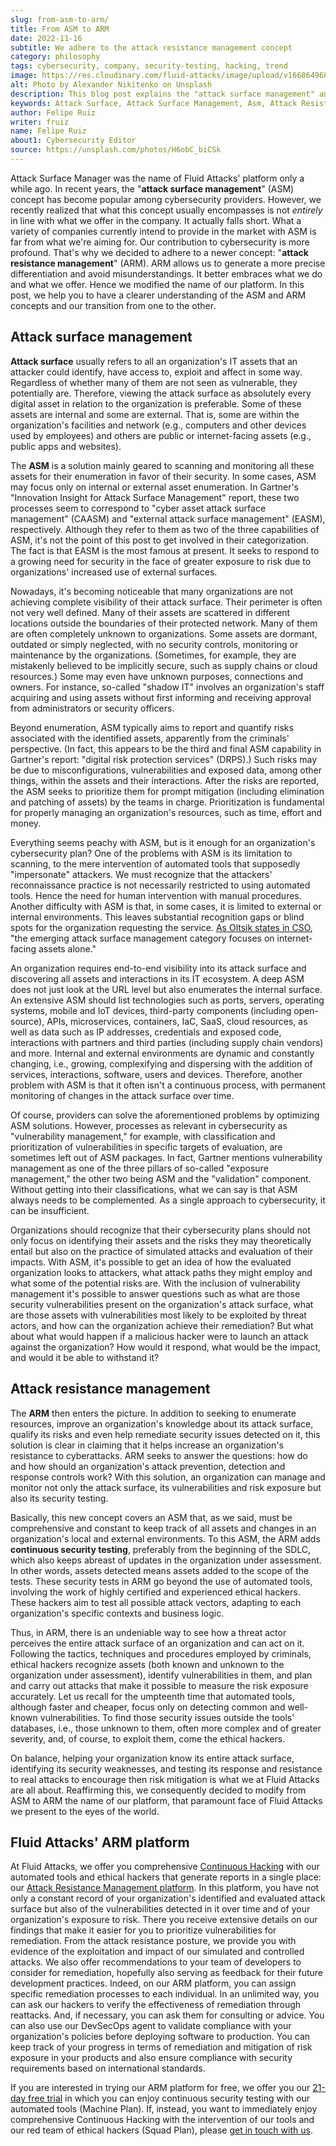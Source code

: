 ```yaml
---
slug: from-asm-to-arm/
title: From ASM to ARM
date: 2022-11-16
subtitle: We adhere to the attack resistance management concept
category: philosophy
tags: cybersecurity, company, security-testing, hacking, trend
image: https://res.cloudinary.com/fluid-attacks/image/upload/v1668649683/blog/from-asm-to-arm/cover_from_asm_to_arm.webp
alt: Photo by Alexander Nikitenko on Unsplash
description: This blog post explains the "attack surface management" and "attack resistance management" concepts and our transition from one to the other.
keywords: Attack Surface, Attack Surface Management, Asm, Attack Resistance Management, Arm, Vulnerability Management, Exposure Management, Ethical Hacking, Pentesting
author: Felipe Ruiz
writer: fruiz
name: Felipe Ruiz
about1: Cybersecurity Editor
source: https://unsplash.com/photos/H6obC_biCSk
---
```


Attack Surface Manager was the name of Fluid Attacks' platform
only a while ago.
In recent years,
the "**attack surface management**" (ASM) concept has become popular
among cybersecurity providers.
However,
we recently realized that
what this concept usually encompasses is not *entirely* in line
with what we offer in the company.
It actually falls short.
What a variety of companies currently intend to provide in the market with ASM
is far from what we're aiming for.
Our contribution to cybersecurity is more profound.
That's why we decided to adhere to a newer concept:
"**attack resistance management**" (ARM).
ARM allows us to generate a more precise differentiation
and avoid misunderstandings.
It better embraces what we do and what we offer.
Hence we modified the name of our platform.
In this post,
we help you to have a clearer understanding of the ASM and ARM concepts
and our transition from one to the other.

## Attack surface management

**Attack surface** usually refers to all an organization's IT assets
that an attacker could identify,
have access to,
exploit and affect in some way.
Regardless of whether many of them are not seen as vulnerable,
they potentially are.
Therefore,
viewing the attack surface as absolutely every digital asset
in relation to the organization
is preferable.
Some of these assets are internal and some are external.
That is,
some are within the organization's facilities and network
(e.g., computers and other devices used by employees)
and others are public or internet-facing assets
(e.g., public apps and websites).

The **ASM** is a solution
mainly geared to scanning and monitoring all these assets
for their enumeration in favor of their security.
In some cases,
ASM may focus only on internal or external asset enumeration.
In Gartner's "Innovation Insight for Attack Surface Management" report,
these two processes seem to correspond
to "cyber asset attack surface management" (CAASM)
and "external attack surface management" (EASM),
respectively.
Although they refer to them as two of the three capabilities of ASM,
it's not the point of this post to get involved in their categorization.
The fact is that EASM is the most famous at present.
It seeks to respond to a growing need for security
in the face of greater exposure to risk
due to organizations' increased use of external surfaces.

Nowadays,
it's becoming noticeable that
many organizations are not achieving complete visibility
of their attack surface.
Their perimeter is often not very well defined.
Many of their assets are scattered in different locations
outside the boundaries of their protected network.
Many of them are often completely unknown to organizations.
Some assets are dormant,
outdated or simply neglected,
with no security controls,
monitoring or maintenance by the organizations.
(Sometimes,
for example,
they are mistakenly believed to be implicitly secure,
such as supply chains or cloud resources.)
Some may even have unknown purposes,
connections and owners.
For instance,
so-called "shadow IT" involves an organization's staff
acquiring and using assets
without first informing and receiving approval from administrators
or security officers.

Beyond enumeration,
ASM typically aims to report and quantify risks
associated with the identified assets,
apparently from the criminals' perspective.
(In fact,
this appears to be the third and final ASM capability in Gartner's report:
"digital risk protection services" (DRPS).)
Such risks may be due to misconfigurations,
vulnerabilities and exposed data,
among other things,
within the assets and their interactions.
After the risks are reported,
the ASM seeks to prioritize them for prompt mitigation
(including elimination and patching of assets)
by the teams in charge.
Prioritization is fundamental
for properly managing an organization's resources,
such as time, effort and money.

Everything seems peachy with ASM,
but is it enough for an organization's cybersecurity plan?
One of the problems with ASM is its limitation to scanning,
to the mere intervention of automated tools
that supposedly "impersonate" attackers.
We must recognize that
the attackers' reconnaissance practice is not necessarily restricted
to using automated tools.
Hence the need for human intervention with manual procedures.
Another difficulty with ASM is that,
in some cases,
it is limited to external or internal environments.
This leaves substantial recognition gaps or blind spots for the organization
requesting the service.
[As Oltsik states in CSO](https://www.csoonline.com/article/3648998/look-for-attack-surface-management-to-go-mainstream-in-2022.html),
"the emerging attack surface management category
focuses on internet-facing assets alone."

An organization requires end-to-end visibility into its attack surface
and discovering all assets and interactions in its IT ecosystem.
A deep ASM does not just look at the URL level
but also enumerates the internal surface.
An extensive ASM should list technologies such as ports,
servers, operating systems, mobile and IoT devices,
third-party components
(including open-source),
APIs, microservices, containers,
IaC, SaaS, cloud resources,
as well as data such as IP addresses,
credentials and exposed code,
interactions with partners and third parties
(including supply chain vendors)
and more.
Internal and external environments are dynamic and constantly changing,
i.e., growing,
complexifying and dispersing with the addition of services,
interactions, software, users and devices.
Therefore,
another problem with ASM is that
it often isn't a continuous process,
with permanent monitoring of changes in the attack surface over time.

Of course,
providers can solve the aforementioned problems
by optimizing ASM solutions.
However,
processes as relevant in cybersecurity
as "vulnerability management,"
for example,
with classification and prioritization of vulnerabilities
in specific targets of evaluation,
are sometimes left out of ASM packages.
In fact,
Gartner mentions vulnerability management as one of the three pillars
of so-called "exposure management,"
the other two being ASM and the "validation" component.
Without getting into their classifications,
what we can say is that ASM always needs to be complemented.
As a single approach to cybersecurity,
it can be insufficient.

Organizations should recognize that
their cybersecurity plans should not only focus on identifying their assets
and the risks they may theoretically entail
but also on the practice of simulated attacks
and evaluation of their impacts.
With ASM,
it's possible to get an idea
of how the evaluated organization looks to attackers,
what attack paths they might employ
and what some of the potential risks are.
With the inclusion of vulnerability management
it's possible to answer questions
such as what are those security vulnerabilities
present on the organization's attack surface,
what are those assets with vulnerabilities
most likely to be exploited by threat actors,
and how can the organization achieve their remediation?
But what about what would happen if a malicious hacker were to launch an attack
against the organization?
How would it respond,
what would be the impact,
and would it be able to withstand it?

## Attack resistance management

The **ARM** then enters the picture.
In addition to seeking to enumerate resources,
improve an organization's knowledge about its attack surface,
qualify its risks
and even help remediate security issues detected on it,
this solution is clear in claiming that
it helps increase an organization's resistance to cyberattacks.
ARM seeks to answer the questions:
how do and how should an organization's attack prevention,
detection and response controls work?
With this solution,
an organization can manage and monitor not only the attack surface,
its vulnerabilities and risk exposure
but also its security testing.

<cta-banner
  buttontxt="Read more"
  link="/solutions/security-testing/"
  title="Get started with Fluid Attacks' Security Testing solution right now"
/>

Basically,
this new concept covers an ASM that,
as we said,
must be comprehensive and constant
to keep track of all assets and changes in an organization's local
and external environments.
To this ASM,
the ARM adds **continuous security testing**,
preferably from the beginning of the SDLC,
which also keeps abreast of updates
in the organization under assessment.
In other words,
assets detected means assets added to the scope of the tests.
These security tests in ARM go beyond the use of automated tools,
involving the work of highly certified and experienced ethical hackers.
These hackers aim to test all possible attack vectors,
adapting to each organization's specific contexts and business logic.

Thus,
in ARM,
there is an undeniable way to see
how a threat actor perceives the entire attack surface of an organization
and can act on it.
Following the tactics,
techniques and procedures employed by criminals,
ethical hackers recognize assets
(both known and unknown to the organization under assessment),
identify vulnerabilities in them,
and plan and carry out attacks that make it possible
to measure the risk exposure accurately.
Let us recall for the umpteenth time that
automated tools,
although faster and cheaper,
focus only on detecting common and well-known vulnerabilities.
To find those security issues outside the tools' databases,
i.e., those unknown to them,
often more complex and of greater severity,
and,
of course,
to exploit them,
come the ethical hackers.

On balance,
helping your organization know its entire attack surface,
identifying its security weaknesses,
and testing its response and resistance to real attacks
to encourage then risk mitigation
is what we at Fluid Attacks are all about.
Reaffirming this,
we consequently decided to modify from ASM to ARM
the name of our platform,
that paramount face of Fluid Attacks
we present to the eyes of the world.

## Fluid Attacks' ARM platform

At Fluid Attacks,
we offer you comprehensive [Continuous Hacking](../../services/continuous-hacking/)
with our automated tools and ethical hackers
that generate reports in a single place:
our [Attack Resistance Management platform](https://app.fluidattacks.com/).
In this platform,
you have not only a constant record
of your organization's identified and evaluated attack surface
but also of the vulnerabilities detected in it over time
and of your organization's exposure to risk.
There you receive extensive details on our findings
that make it easier for you to prioritize vulnerabilities for remediation.
From the attack resistance posture,
we provide you with evidence of the exploitation
and impact of our simulated and controlled attacks.
We also offer recommendations to your team of developers
to consider for remediation,
hopefully also serving as feedback
for their future development practices.
Indeed,
on our ARM platform,
you can assign specific remediation processes to each individual.
In an unlimited way,
you can ask our hackers to verify
the effectiveness of remediation through reattacks.
And,
if necessary,
you can ask them for consulting or advice.
You can also use our DevSecOps agent
to validate compliance with your organization's policies
before deploying software to production.
You can keep track of your progress in terms of remediation
and mitigation of risk exposure in your products
and also ensure compliance with security requirements
based on international standards.

If you are interested in trying our ARM platform for free,
we offer you our [21-day free trial](https://app.fluidattacks.com/SignUp)
in which you can enjoy continuous security testing
with our automated tools
(Machine Plan).
If,
instead,
you want to immediately enjoy comprehensive Continuous Hacking
with the intervention of our tools and our red team of ethical hackers
(Squad Plan),
please [get in touch with us](../../contact-us/).
